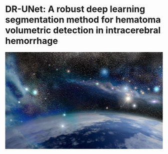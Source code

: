 # DR-UNet: A robust deep learning segmentation method for hematoma volumetric detection in intracerebral hemorrhage



![](figures\space.jpg)